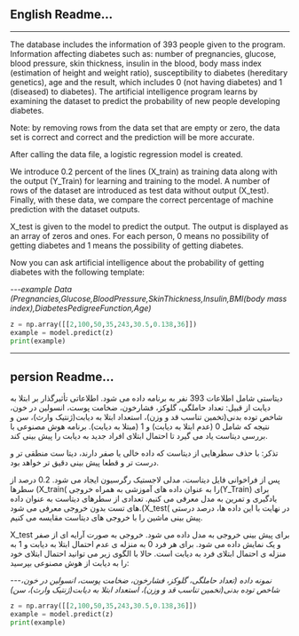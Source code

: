 ## English Readme... 
---
The database includes the information of 393 people given to the program. 
Information affecting diabetes such as: 
number of pregnancies, glucose, blood pressure, skin thickness, insulin in the blood, body mass index (estimation of height and weight ratio), susceptibility to diabetes (hereditary genetics), age and the result, which includes 0 (not having diabetes) and 1 (diseased) to diabetes).
The artificial intelligence program learns by examining the dataset to predict the probability of new people developing diabetes.

Note: by removing rows from the data set that are empty or zero, the data set is correct and correct and the prediction will be more accurate.

After calling the data file, a logistic regression model is created. 

We introduce 0.2 percent of the lines (X_train) as training data along with the output (Y_Train) for learning and training to the model. 
A number of rows of the dataset are introduced as test data without output (X_test).
Finally, with these data, we compare the correct percentage of machine prediction with the dataset outputs. 

X_test is given to the model to predict the output. 
The output is displayed as an array of zeros and ones. 
For each person, 0 means no possibility of getting diabetes and 1 means the possibility of getting diabetes.

Now you can ask artificial intelligence about the probability of getting diabetes with the following template:

*---example Data* 
*(Pregnancies,Glucose,BloodPressure,SkinThickness,Insulin,BMI(body mass index),DiabetesPedigreeFunction,Age)*
```python
z = np.array([[2,100,50,35,243,30.5,0.138,36]])
example = model.predict(z)
print(example)
```
---
## persion Readme...
دیتاستی شامل اطلاعات 393 نفر به برنامه داده می شود. 
اطلاعاتی تأثیرگذار بر ابتلا به دیابت از قبیل: 
تعداد حاملگی، گلوکز، فشارخون، ضخامت پوست، انسولین در خون، شاخص توده بدنی(تخمین تناسب قد و وزن)، استعداد ابتلا به دیابت(ژنتیک وارث)، سن و نتیجه که شامل 0 (عدم ابتلا به دیابت) و 1 (مبتلا به دیابت).
برنامه هوش مصنوعی با بررسی دیتاست یاد می گیرد تا احتمال ابتلای افراد جدید به دیابت را پیش بینی کند.

تذکر: با حذف سطرهایی از دیتاست که داده خالی یا صفر دارند، دیتا ست منطقی تر و درست تر و قطعا پیش بینی دقیق تر خواهد بود.

پس از فراخوانی فایل دیتاست، مدلی لاجستیک رگرسیون ایجاد می شود. 
0.2 درصد از سطرها (X_train( را به عنوان داده های آموزشی به همراه خروجی(Y_Train) برای یادگیری و تمرین به مدل معرفی می کنیم. 
تعدادی از سطرهای دیتاست به عنوان داده های تست بدون خروجی معرفی می شود.(X_test(
در نهایت با این داده ها، درصد درستی پیش بینی ماشین را با خروجی های دیتاست مقایسه می کنیم. 

X_test برای پیش بینی خروجی به مدل داده می شود. 
خروجی به صورت آرایه ای از صفر و یک نمایش داده می شود. 
برای هر فرد 0 به منزله ی عدم احتمال ابتلا به دیابت و 1 به منزله ی احتمال ابتلای فرد به دیابت است.
حالا با الگوی زیر می توانید احتمال ابتلای خود را به دیابت از هوش مصنوعی بپرسید:

*---نمونه داده* 
*(تعداد حاملگی، گلوکز، فشارخون، ضخامت پوست، انسولین در خون، شاخص توده بدنی(تخمین تناسب قد و وزن)، استعداد ابتلا به دیابت(ژنتیک وارث)، سن)*

```python
z = np.array([[2,100,50,35,243,30.5,0.138,36]])
example = model.predict(z)
print(example)
```

 
